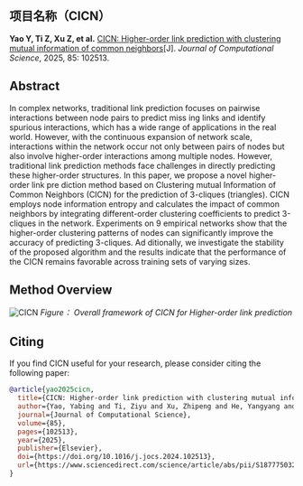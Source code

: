 
##  项目名称（CICN）
**Yao Y, Ti Z, Xu Z, et al.** [CICN: Higher-order link prediction with clustering mutual information of common neighbors](https://doi.org/10.1016/j.jocs.2024.102513)[J].
*Journal of Computational Science*, 2025, 85: 102513.
## Abstract
In complex networks, traditional link prediction focuses on pairwise interactions between node pairs to predict miss
ing links and identify spurious interactions, which has a wide range of applications in the real world. However, with
 the continuous expansion of network scale, interactions within the network occur not only between pairs of nodes
 but also involve higher-order interactions among multiple nodes. However, traditional link prediction methods face
 challenges in directly predicting these higher-order structures. In this paper, we propose a novel higher-order link pre
diction method based on Clustering mutual Information of Common Neighbors (CICN) for the prediction of 3-cliques
 (triangles). CICN employs node information entropy and calculates the impact of common neighbors by integrating
 different-order clustering coefficients to predict 3-cliques in the network. Experiments on 9 empirical networks show
 that the higher-order clustering patterns of nodes can significantly improve the accuracy of predicting 3-cliques. Ad
ditionally, we investigate the stability of the proposed algorithm and the results indicate that the performance of the
 CICN remains favorable across training sets of varying sizes.
 ##  Method Overview
![CICN](https://github.com/user-attachments/assets/647a3138-5fc5-4a4c-a204-7db9cd8b47ca)
 *Figure： Overall framework of CICN for Higher-order link prediction*
## Citing
If you find CICN useful for your research, please consider citing the following paper:

```bibtex
@article{yao2025cicn,
  title={CICN: Higher-order link prediction with clustering mutual information of common neighbors},
  author={Yao, Yabing and Ti, Ziyu and Xu, Zhipeng and He, Yangyang and Liu, Zeguang and Liu, Wenxiang and He, Xiangzhen and Nian, Fuzhong and Tang, Jianxin},
  journal={Journal of Computational Science},
  volume={85},
  pages={102513},
  year={2025},
  publisher={Elsevier},
  doi={https://doi.org/10.1016/j.jocs.2024.102513},
  url={https://www.sciencedirect.com/science/article/abs/pii/S1877750324003065}
}
